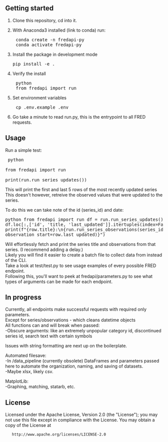
## Getting started

1. Clone this repository, cd into it. 

2. With Anaconda3 installed (link to conda) run: 
<pre>
    conda create -n fredapi-py
    conda activate fredapi-py
</pre>
3. Install the package in development mode 
    <pre>pip install -e . </pre>

4. Verify the install 
<pre>
    python 
    from fredapi import run
</pre>
5. Set environment variables
<pre>
    cp .env.example .env
</pre>
6. Go take a minute to read run.py, this is the entrypoint to all FRED requests. 

## Usage 

Run a simple test: 
    <pre>
    python  
    from fredapi import run  
    print(run.run_series_updates())
    </pre>

This will print the first and last 5 rows of the most recently updated series 
This doesn't however, retreive the observed values that were updated to the series. 

To do this we can take note of the id (series_id) and date: 
    <pre>
    python
    from fredapi import run
    df = run.run_series_updates()
    for row in df.loc[:,['id', 'title, 'last_updated']].itertuples(index=False):
        print(f"{row.title}:\n{run.run_series_observations(series_id=row.id, observation_start=row.last_updated)}") 
     </pre>
        
Will effortlessly fetch and print the series title and observations from that series. (I recommend adding a delay.)  
Likely you will find it easier to create a batch file to collect data from instead of the CLI.   
Take a look at test/test.py to see usage examples of every possible FRED endpoint.   
Following this, you'll want to peek at fredapi/parameters.py to see what types of arguments can be made for each endpoint.  


## In progress 
Currently, all endpoints make successful requests with required only parameters.   
Except for series/observations - which cleans datetime objects  
All functions can and will break when passed:   
    -Obscure arguments: like an extremely unpopular category id, discontinued series id, search text with certain symbols   

Issues with string formatting are next up on the boilerplate.  

Automated filesave:   
    -In /data_pipeline (currently obsolete) DataFrames and parameters passed here to automate the organization, naming, and saving of datasets.   
    -Maybe xlsx, likely csv.   

MatplotLib:   
    -Graphing, matching, statarb, etc.   


## License

Licensed under the Apache License, Version 2.0 (the "License");
   you may not use this file except in compliance with the License.
   You may obtain a copy of the License at

       http://www.apache.org/licenses/LICENSE-2.0
